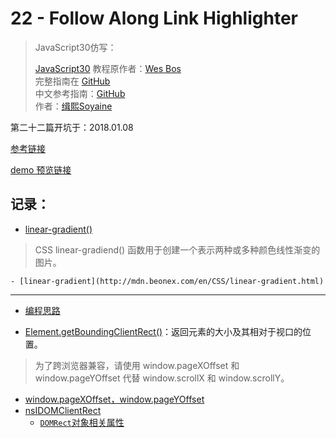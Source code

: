 # 22 - Follow Along Link Highlighter

> JavaScript30仿写：
>
> [JavaScript30](https://javascript30.com) 教程原作者：[Wes Bos](https://github.com/wesbos)    
> 完整指南在 [GitHub](https://github.com/wesbos/JavaScript30)  
> 中文参考指南：[GitHub](https://github.com/soyaine/JavaScript30)  
> 作者：[缉熙Soyaine](https://github.com/soyaine)

第二十二篇开坑于：2018.01.08

[参考链接](https://github.com/soyaine/JavaScript30/tree/master/22%20-%20Follow%20Along%20Link%20Highlighter)

[demo 预览链接](https://hehe1111.github.io/js_demo/js30/22%20-%20Follow%20Along%20Link%20Highlighter/)

## 记录：
- [linear-gradient()](https://developer.mozilla.org/zh-CN/docs/Web/CSS/linear-gradient)
> CSS linear-gradiend() 函数用于创建一个表示两种或多种颜色线性渐变的图片。

    - [linear-gradient](http://mdn.beonex.com/en/CSS/linear-gradient.html)

---

- [编程思路](https://github.com/soyaine/JavaScript30/tree/master/22%20-%20Follow%20Along%20Link%20Highlighter#%E7%BC%96%E7%A8%8B%E6%80%9D%E8%B7%AF)

- [Element.getBoundingClientRect()](https://developer.mozilla.org/zh-CN/docs/Web/API/Element/getBoundingClientRect)：返回元素的大小及其相对于视口的位置。
> 为了跨浏览器兼容，请使用 window.pageXOffset 和 window.pageYOffset 代替 window.scrollX 和 window.scrollY。

- [window.pageXOffset，window.pageYOffset](http://javascript.ruanyifeng.com/bom/window.html#toc9)
- [nsIDOMClientRect](https://developer.mozilla.org/zh-CN/docs/Mozilla/Tech/XPCOM/Reference/Interface/nsIDOMClientRect#Attributes)
    - [`DOMRect`对象相关属性](https://github.com/soyaine/JavaScript30/tree/master/22%20-%20Follow%20Along%20Link%20Highlighter#%E7%9B%B8%E5%85%B3%E7%9F%A5%E8%AF%86)
